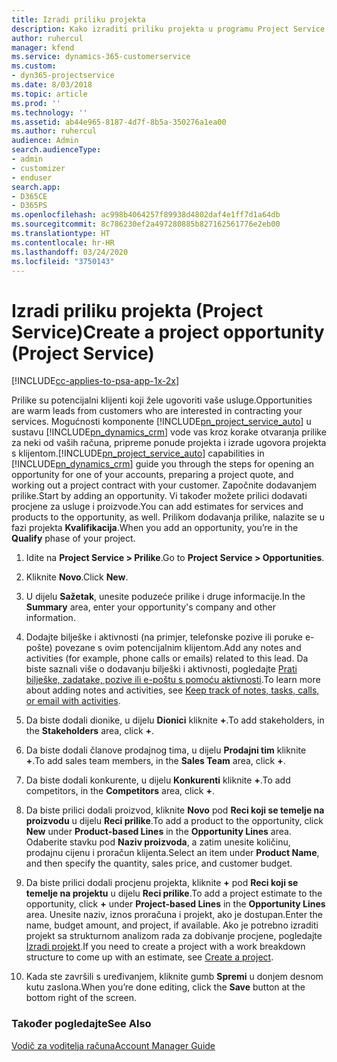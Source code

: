 ```yaml
---
title: Izradi priliku projekta
description: Kako izraditi priliku projekta u programu Project Service
author: ruhercul
manager: kfend
ms.service: dynamics-365-customerservice
ms.custom:
- dyn365-projectservice
ms.date: 8/03/2018
ms.topic: article
ms.prod: ''
ms.technology: ''
ms.assetid: ab44e965-8187-4d7f-8b5a-350276a1ea00
ms.author: ruhercul
audience: Admin
search.audienceType:
- admin
- customizer
- enduser
search.app:
- D365CE
- D365PS
ms.openlocfilehash: ac998b4064257f89938d4802daf4e1ff7d1a64db
ms.sourcegitcommit: 8c786230ef2a497280885b827162561776e2eb00
ms.translationtype: HT
ms.contentlocale: hr-HR
ms.lasthandoff: 03/24/2020
ms.locfileid: "3750143"
---
```

# <a name="create-a-project-opportunity-project-service"></a><span data-ttu-id="88a33-103">Izradi priliku projekta (Project Service)</span><span class="sxs-lookup"><span data-stu-id="88a33-103">Create a project opportunity (Project Service)</span></span>

[!INCLUDE[cc-applies-to-psa-app-1x-2x](../includes/cc-applies-to-psa-app-1x-2x.md)]

<span data-ttu-id="88a33-104">Prilike su potencijalni klijenti koji žele ugovoriti vaše usluge.</span><span class="sxs-lookup"><span data-stu-id="88a33-104">Opportunities are warm leads from customers who are interested in contracting your services.</span></span> <span data-ttu-id="88a33-105">Mogućnosti komponente [!INCLUDE[pn_project_service_auto](../includes/pn-project-service-auto.md)] u sustavu [!INCLUDE[pn_dynamics_crm](../includes/pn-dynamics-crm.md)] vode vas kroz korake otvaranja prilike za neki od vaših računa, pripreme ponude projekta i izrade ugovora projekta s klijentom.</span><span class="sxs-lookup"><span data-stu-id="88a33-105">[!INCLUDE[pn_project_service_auto](../includes/pn-project-service-auto.md)] capabilities in [!INCLUDE[pn_dynamics_crm](../includes/pn-dynamics-crm.md)] guide you through the steps for opening an opportunity for one of your accounts, preparing a project quote, and working out a project contract with your customer.</span></span> <span data-ttu-id="88a33-106">Započnite dodavanjem prilike.</span><span class="sxs-lookup"><span data-stu-id="88a33-106">Start by adding an opportunity.</span></span> <span data-ttu-id="88a33-107">Vi također možete prilici dodavati procjene za usluge i proizvode.</span><span class="sxs-lookup"><span data-stu-id="88a33-107">You can add estimates for services and products to the opportunity, as well.</span></span> <span data-ttu-id="88a33-108">Prilikom dodavanja prilike, nalazite se u fazi projekta **Kvalifikacija**.</span><span class="sxs-lookup"><span data-stu-id="88a33-108">When you add an opportunity, you’re in the **Qualify** phase of your project.</span></span>  
  
1.  <span data-ttu-id="88a33-109">Idite na **Project Service > Prilike**.</span><span class="sxs-lookup"><span data-stu-id="88a33-109">Go to **Project Service > Opportunities**.</span></span>  
  
2.  <span data-ttu-id="88a33-110">Kliknite **Novo**.</span><span class="sxs-lookup"><span data-stu-id="88a33-110">Click **New**.</span></span>  
  
3.  <span data-ttu-id="88a33-111">U dijelu **Sažetak**, unesite poduzeće prilike i druge informacije.</span><span class="sxs-lookup"><span data-stu-id="88a33-111">In the **Summary** area, enter your opportunity's company and other information.</span></span>  
  
4.  <span data-ttu-id="88a33-112">Dodajte bilješke i aktivnosti (na primjer, telefonske pozive ili poruke e-pošte) povezane s ovim potencijalnim klijentom.</span><span class="sxs-lookup"><span data-stu-id="88a33-112">Add any notes and activities (for example, phone calls or emails) related to this lead.</span></span> <span data-ttu-id="88a33-113">Da biste saznali više o dodavanju bilješki i aktivnosti, pogledajte [Prati bilješke, zadatake, pozive ili e-poštu s pomoću aktivnosti](../basics/work-with-activities.md).</span><span class="sxs-lookup"><span data-stu-id="88a33-113">To learn more about adding notes and activities, see [Keep track of notes, tasks, calls, or email with activities](../basics/work-with-activities.md).</span></span>  
  
5.  <span data-ttu-id="88a33-114">Da biste dodali dionike, u dijelu **Dionici** kliknite **+**.</span><span class="sxs-lookup"><span data-stu-id="88a33-114">To add stakeholders, in the **Stakeholders** area, click **+**.</span></span>  
  
6.  <span data-ttu-id="88a33-115">Da biste dodali članove prodajnog tima, u dijelu **Prodajni tim** kliknite **+**.</span><span class="sxs-lookup"><span data-stu-id="88a33-115">To add sales team members, in the **Sales Team** area, click **+**.</span></span>  
  
7.  <span data-ttu-id="88a33-116">Da biste dodali konkurente, u dijelu **Konkurenti** kliknite **+**.</span><span class="sxs-lookup"><span data-stu-id="88a33-116">To add competitors, in the **Competitors** area, click **+**.</span></span>  
  
8.  <span data-ttu-id="88a33-117">Da biste prilici dodali proizvod, kliknite **Novo** pod **Reci koji se temelje na proizvodu** u dijelu **Reci prilike**.</span><span class="sxs-lookup"><span data-stu-id="88a33-117">To add a product to the opportunity, click **New** under **Product-based Lines** in the **Opportunity Lines** area.</span></span> <span data-ttu-id="88a33-118">Odaberite stavku pod **Naziv proizvoda**, a zatim unesite količinu, prodajnu cijenu i proračun klijenta.</span><span class="sxs-lookup"><span data-stu-id="88a33-118">Select an item under **Product Name**, and then specify the quantity, sales price, and customer budget.</span></span>  
  
9. <span data-ttu-id="88a33-119">Da biste prilici dodali procjenu projekta, kliknite **+** pod **Reci koji se temelje na projektu** u dijelu **Reci prilike**.</span><span class="sxs-lookup"><span data-stu-id="88a33-119">To add a project estimate to the opportunity, click **+** under **Project-based Lines** in the **Opportunity Lines** area.</span></span> <span data-ttu-id="88a33-120">Unesite naziv, iznos proračuna i projekt, ako je dostupan.</span><span class="sxs-lookup"><span data-stu-id="88a33-120">Enter the name, budget amount, and project, if available.</span></span> <span data-ttu-id="88a33-121">Ako je potrebno izraditi projekt sa strukturnom analizom rada za dobivanje procjene, pogledajte [Izradi projekt](../project-service/create-project.md).</span><span class="sxs-lookup"><span data-stu-id="88a33-121">If you need to create a project with a work breakdown structure to come up with an estimate, see [Create a project](../project-service/create-project.md).</span></span>  
  
10. <span data-ttu-id="88a33-122">Kada ste završili s uređivanjem, kliknite gumb **Spremi** u donjem desnom kutu zaslona.</span><span class="sxs-lookup"><span data-stu-id="88a33-122">When you’re done editing, click the **Save** button at the bottom right of the screen.</span></span>  
  
### <a name="see-also"></a><span data-ttu-id="88a33-123">Također pogledajte</span><span class="sxs-lookup"><span data-stu-id="88a33-123">See Also</span></span>  
 [<span data-ttu-id="88a33-124">Vodič za voditelja računa</span><span class="sxs-lookup"><span data-stu-id="88a33-124">Account Manager Guide</span></span>](../project-service/account-manager-guide.md)
